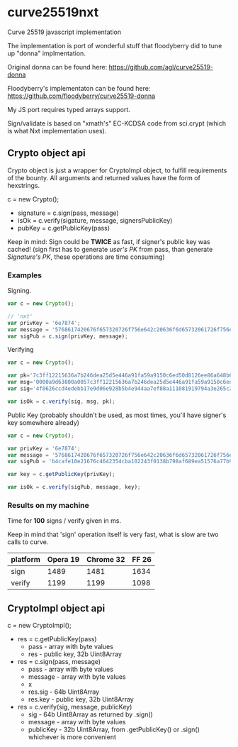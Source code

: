 curve25519nxt
=============

Curve 25519 javascript implementation

The implementation is port of wonderful stuff that floodyberry did to tune up "donna" implmentation.

Original donna can be found here:
https://github.com/agl/curve25519-donna

Floodyberry's implementaton can be found here:
https://github.com/floodyberry/curve25519-donna

My JS port requires typed arrays support.

Sign/validate is based on "xmath's" EC-KCDSA code from sci.crypt (which is what Nxt implementation uses).

Crypto object api
-----------------

Crypto object is just a wrapper for CryptoImpl object, to fulfill requirements of the bounty.
All arguments and returned values have the form of hexstrings.

c = new Crypto();

* signature = c.sign(pass, message)
* isOk = c.verify(sigature, message, signersPublicKey)
* pubKey = c.getPublicKey(pass)

Keep in mind: Sign could be **TWICE** as fast, if signer's public key was cached!
(sign first has to generate *user's PK* from pass, than generate *Signature's PK*, these operations are time consuming)

### Examples

Signing.
```javascript
var c = new Crypto();

// 'nxt'
var privKey = '6e7874';
var message = '5768617420676f657320726f756e642c20636f6d65732061726f756e642e';
var sigPub = c.sign(privKey, message);
```

Verifying
```javascript
var c = new Crypto();

var pk='7c3ff12215636a7b246dea25d5e446a91fa59a9150c6ed50d8126ee86a648b68';
var msg='0000a9d63800a0057c3ff12215636a7b246dea25d5e446a91fa59a9150c6ed50d8126ee86a648b687e2fad81dbf18f2da086010064000000000000000000000000000000000000000000000000000000000000000000000000000000000000000000000000000000000000000000000000000000000000000000000000000000';
var sig='4f0626ccd4edebb17e9d06e928b5b4e944aa7ef88a111081919794a3e265c206f9d9b0ce42a8d2e7f6d902a172159bcd39dcaab8468373258fccea9e5d2ed319'

var isOk = c.verify(sig, msg, pk);
```

Public Key (probably shouldn't be used, as most times, you'll have signer's key somewhere already)
```javascript
var c = new Crypto();

var privKey = '6e7874';
var message = '5768617420676f657320726f756e642c20636f6d65732061726f756e642e';
var sigPub = 'b4cafe10e21676c4642354cba102243f0138b798af689ea51576a77b9013790b2b9d6470737f748e4bf449eecfee790f483dd894f17bf9a287120b6906228746';

var key = c.getPublicKey(privKey);

var isOk = c.verify(sigPub, message, key);

```

### Results on my machine

Time for **100** signs / verify given in ms.

Keep in mind that 'sign' operation itself is very fast, what is slow are two calls to curve.

|platform | Opera 19 | Chrome 32 | FF 26 |
|---------|----------|-----------|-------|
|sign     | 1489     | 1481      | 1634  |
|verify   | 1199     | 1199      | 1098  |

CryptoImpl object api
---------------------

c = new CryptoImpl();

* res = c.getPublicKey(pass)
  * pass - array with byte values
  * res - public key, 32b Uint8Array
* res = c.sign(pass, message)
  * pass - array with byte values
  * message - array with byte values
  * x
  * res.sig - 64b Uint8Array
  * res.key - public key, 32b Uint8Array
* res = c.verify(sig, message, publicKey)
  * sig - 64b Uint8Array as returned by .sign()
  * message - array with byte values
  * publicKey - 32b Uint8Array, from .getPublicKey() or .sign() whichever is more convenient

